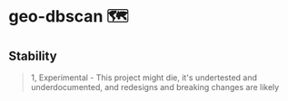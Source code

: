 # geo-dbscan 🗺️

## Stability

> 1, Experimental - This project might die, it's undertested and underdocumented, and redesigns and breaking changes are likely
